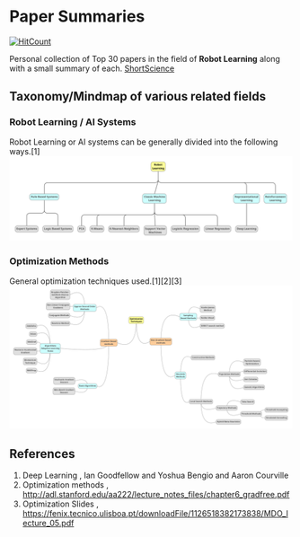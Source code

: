 # Paper Summaries

[![HitCount](http://hits.dwyl.io/njanirudh/Paper-Summaries.svg)](http://hits.dwyl.io/njanirudh/Paper-Summaries)

Personal collection of Top 30 papers in the field of **Robot Learning** along with a small summary of each.
[ShortScience](http://www.shortscience.org/user?name=anirudhnj)


 ## Taxonomy/Mindmap of various related fields
 
 ### Robot Learning / AI Systems

Robot Learning or AI systems can be generally divided into the following ways.[1]
 ![Feature](images/Taxonomy/4w.png?raw=true "Robot Learning")

### Optimization Methods

General optimization techniques used.[1][2][3]
 ![Feature](images/Taxonomy/2w.png?raw=true "Optimization Techniques")

## References

1. Deep Learning , Ian Goodfellow and Yoshua Bengio and Aaron Courville
2. Optimization methods , http://adl.stanford.edu/aa222/lecture_notes_files/chapter6_gradfree.pdf
3. Optimization Slides , https://fenix.tecnico.ulisboa.pt/downloadFile/1126518382173838/MDO_lecture_05.pdf
